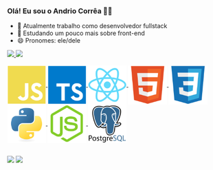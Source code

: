 ### Olá! Eu sou o Andrio Corrêa 👋🏾


- 🔭 Atualmente trabalho como desenvolvedor fullstack
- 🌱 Estudando um pouco mais sobre front-end
- 😄 Pronomes: ele/dele

 <div>
  <a href="https://github.com/andrioc">
  <img height="180em" src="https://github-readme-stats.vercel.app/api?username=andrioc&show_icons=true&theme=dark&include_all_commits=true&count_private=true"/>
  <img height="180em" src="https://github-readme-stats.vercel.app/api/top-langs/?username=andrioc&layout=compact&langs_count=7&theme=dark"/>
</div>

<div style="display: inline_block"><br>
  <img align="center" alt="andrioc-javascript" height="90" width="90" src="https://raw.githubusercontent.com/devicons/devicon/master/icons/javascript/javascript-plain.svg">
  <img align="center" alt="andrioc-typescript" height="90" width="90" src="https://raw.githubusercontent.com/devicons/devicon/master/icons/typescript/typescript-plain.svg">
  <img align="center" alt="andrioc-react" height="90" width="90" src="https://raw.githubusercontent.com/devicons/devicon/master/icons/react/react-original.svg">
  <img align="center" alt="andrioc-html" height="90" width="90" src="https://raw.githubusercontent.com/devicons/devicon/master/icons/html5/html5-original.svg">
  <img align="center" alt="andrioc-css" height="90" width="90" src="https://raw.githubusercontent.com/devicons/devicon/master/icons/css3/css3-original.svg">
  <img align="center" alt="andrioc-python" height="90" width="90" src="https://raw.githubusercontent.com/devicons/devicon/master/icons/python/python-original.svg">
  <img align="center" alt="andrioc-nodejs" height="90" width="90" src="https://raw.githubusercontent.com/devicons/devicon/master/icons/nodejs/nodejs-original.svg"> 
  <img align="center" alt="andrioc-postgresql" height="90" width="90" src="https://raw.githubusercontent.com/devicons/devicon/master/icons/postgresql/postgresql-original-wordmark.svg">
</div>
  
##
  
<div> 
  <a href="https://www.instagram.com/correa_andrio/" target="_blank"><img src="https://img.shields.io/badge/Instagram-E4405F?style=for-the-badge&logo=instagram&logoColor=white"></a>
  <a href="https://www.linkedin.com/in/andriocorrea/" target="_blank"><img src="https://img.shields.io/badge/-LinkedIn-%230077B5?style=for-the-badge&logo=linkedin&logoColor=white"></a> 
</div>
